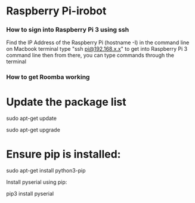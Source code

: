 # Raspberry Pi-irobot


### How to sign into Raspberry Pi 3 using ssh
Find the IP Address of the Raspberry Pi (hostname -I) in the command line
  on Macbook terminal type "ssh pi@192.168.x.x" to get into Raspberry Pi 3 command line
  then from there, you can type commands through the terminal


### How to get Roomba working
# Update the package list
sudo apt-get update

sudo apt-get upgrade

# Ensure pip is installed:
sudo apt-get install python3-pip

Install pyserial using pip:

pip3 install pyserial


